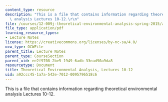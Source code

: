 ```yaml
---
content_type: resource
description: "This is a file that contains information regarding theoretical environmental\
  \ analysis Lectures 10-12.\r\n"
file: /courses/12-009j-theoretical-environmental-analysis-spring-2015/a92ccc451a7a542e70120095796518c6_MIT12_009JS15_10-12rivers.pdf
file_type: application/pdf
learning_resource_types:
- Lecture Notes
license: https://creativecommons.org/licenses/by-nc-sa/4.0/
ocw_type: OCWFile
parent_title: Lecture Notes
parent_type: CourseSection
parent_uid: ee2f9708-2be5-1949-6adb-33ead90a9da8
resourcetype: Document
title: Theoretical Environmental Analysis, Lectures 10-12
uid: a92ccc45-1a7a-542e-7012-0095796518c6
---
```

This is a file that contains information regarding theoretical environmental analysis Lectures 10-12.
